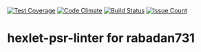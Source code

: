 [![Test Coverage](https://codeclimate.com/github/rabadan731/hexlet-psr-linter/badges/coverage.svg)](https://codeclimate.com/github/rabadan731/hexlet-psr-linter/coverage)
[![Code Climate](https://codeclimate.com/github/rabadan731/hexlet-psr-linter/badges/gpa.svg)](https://codeclimate.com/github/rabadan731/hexlet-psr-linter)
[![Build Status](https://travis-ci.org/rabadan731/hexlet-psr-linter.svg?branch=master)](https://travis-ci.org/rabadan731/hexlet-psr-linter)
[![Issue Count](https://codeclimate.com/github/rabadan731/hexlet-psr-linter/badges/issue_count.svg)](https://codeclimate.com/github/rabadan731/hexlet-psr-linter)

# hexlet-psr-linter for rabadan731


